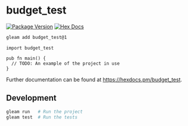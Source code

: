 # budget_test

[![Package Version](https://img.shields.io/hexpm/v/budget_test)](https://hex.pm/packages/budget_test)
[![Hex Docs](https://img.shields.io/badge/hex-docs-ffaff3)](https://hexdocs.pm/budget_test/)

```sh
gleam add budget_test@1
```
```gleam
import budget_test

pub fn main() {
  // TODO: An example of the project in use
}
```

Further documentation can be found at <https://hexdocs.pm/budget_test>.

## Development

```sh
gleam run   # Run the project
gleam test  # Run the tests
```
